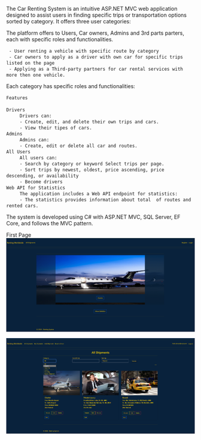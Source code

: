 The Car Renting System is an intuitive ASP.NET MVC web application designed to assist users in finding specific trips or transportation options sorted by category. 
It offers three user categories:

The platform offers to Users, Car owners, Admins and 3rd parts parters, each with specific roles and functionalities.      

     - User renting a vehicle with specific route by category
     - Car owners to apply as a driver with own car for specific trips listed on the page
     - Applying as a Third-party partners for car rental services with more then one vehicle.
    
Each category has specific roles and functionalities:

    Features
	
	Drivers
		 Drivers can:
		 - Create, edit, and delete their own trips and cars.
		 - View their tipes of cars.
	Admins
		 Admins can:
		 - Create, edit or delete all car and routes.
	All Users
		 All users can:
		 - Search by category or keyword Select trips per page.
		 - Sort trips by newest, oldest, price ascending, price descending, or availability
		 - Become drivers
	Web API for Statistics
		 The application includes a Web API endpoint for statistics:
		 - The statistics provides information about total  of routes and rented cars.

The system is developed using C# with ASP.NET MVC, SQL Server, EF Core, and follows the MVC pattern. 

First Page 
![alt tsxt](https://github.com/VessyPenkova/Sertificates/blob/main/CarRentingSystemFirst%20Page.png?raw=true)

![alt tsxt](https://github.com/VessyPenkova/Sertificates/blob/main/Charter.png?raw=true)
